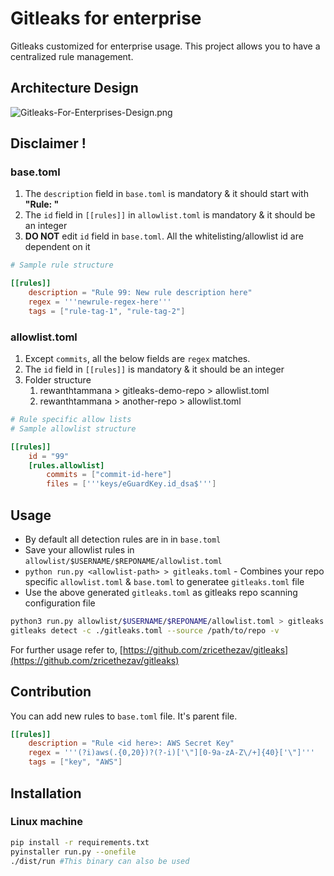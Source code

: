 # Gitleaks for enterprise

Gitleaks customized for enterprise usage. This project allows you to have a centralized rule management.

## Architecture Design

![Gitleaks-For-Enterprises-Design.png](https://cdn.hashnode.com/res/hashnode/image/upload/v1652714633471/wZ4day3ry.png)

## Disclaimer !

### base.toml

1. The `description` field in `base.toml` is mandatory & it should start with **"Rule: <id>"**
1. The `id` field in `[[rules]]` in `allowlist.toml` is mandatory & it should be an integer
1. **DO NOT** edit `id` field in `base.toml`. All the whitelisting/allowlist id are dependent on it

```toml
# Sample rule structure

[[rules]]
    description = "Rule 99: New rule description here"
    regex = '''newrule-regex-here'''
    tags = ["rule-tag-1", "rule-tag-2"]
```

### allowlist.toml

1. Except `commits`, all the below fields are `regex` matches.
1. The `id` field in `[[rules]]` is mandatory & it should be an integer
1. Folder structure
    1. rewanthtammana > gitleaks-demo-repo > allowlist.toml
    1. rewanthtammana > another-repo > allowlist.toml

```toml
# Rule specific allow lists
# Sample allowlist structure

[[rules]]
    id = "99"
    [rules.allowlist]
        commits = ["commit-id-here"]
        files = ['''keys/eGuardKey.id_dsa$''']
```

## Usage

* By default all detection rules are in in `base.toml`
* Save your allowlist rules in `allowlist/$USERNAME/$REPONAME/allowlist.toml`
* `python run.py <allowlist-path> > gitleaks.toml` - Combines your repo specific `allowlist.toml` & `base.toml` to generatee `gitleaks.toml` file
* Use the above generated `gitleaks.toml` as gitleaks repo scanning configuration file

```bash
python3 run.py allowlist/$USERNAME/$REPONAME/allowlist.toml > gitleaks.toml
gitleaks detect -c ./gitleaks.toml --source /path/to/repo -v
```

For further usage refer to, [https://github.com/zricethezav/gitleaks](https://github.com/zricethezav/gitleaks)

## Contribution

You can add new rules to `base.toml` file. It's parent file.

```toml
[[rules]]
    description = "Rule <id here>: AWS Secret Key"
    regex = '''(?i)aws(.{0,20})?(?-i)['\"][0-9a-zA-Z\/+]{40}['\"]'''
    tags = ["key", "AWS"]
```
  
## Installation

### Linux machine

```bash
pip install -r requirements.txt
pyinstaller run.py --onefile
./dist/run #This binary can also be used
```
